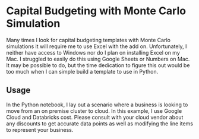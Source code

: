 # Capital Budgeting with Monte Carlo Simulation
Many times I look for capital budgeting templates with Monte Carlo simulations it will require me to use Excel with the add on.
Unfortunately, I neither have access to Windows nor do I plan on installing Excel on my Mac. I struggled to easily do this using
Google Sheets or Numbers on Mac. It may be possible to do, but the time dedication to figure this out would be too much when I
can simple build a template to use in Python.

## Usage
In the Python notebook, I lay out a scenario where a business is looking to move from an on premise cluster to cloud. In this example,
I use Google Cloud and Databricks cost. Please consult with your cloud vendor about any discounts to get accurate data points as well
as modifying the line items to represent your business.

